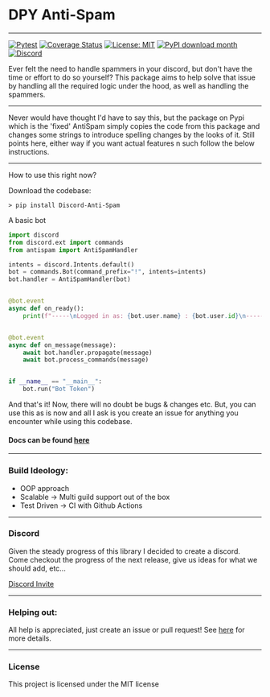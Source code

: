 # DPY Anti-Spam
---

[![Pytest](https://github.com/Skelmis/DPY-Anti-Spam/actions/workflows/pytest.yml/badge.svg?branch=master)](https://github.com/Skelmis/DPY-Anti-Spam/actions/workflows/pytest.yml)
[![Coverage Status](https://coveralls.io/repos/github/Skelmis/DPY-Anti-Spam/badge.svg?branch=master)](https://coveralls.io/github/Skelmis/DPY-Anti-Spam?branch=master)
[![License: MIT](https://img.shields.io/badge/License-MIT-yellow.svg)](https://opensource.org/licenses/MIT)
[![PyPI download month](https://img.shields.io/pypi/dm/Discord-Anti-Spam.svg)](https://pypi.python.org/pypi/Discord-Anti-Spam/)
[![Discord](https://img.shields.io/discord/780784732484141077.svg?label=&logo=discord&logoColor=ffffff&color=7389D8&labelColor=6A7EC2)](https://discord.gg/BqPNSH2jPg)

Ever felt the need to handle spammers in your discord, but don't have the time or effort to do so yourself? 
This package aims to help solve that issue by handling all the required logic under the hood, as well as handling the spammers.

---

Never would have thought I'd have to say this, but the package on Pypi which is the 'fixed' AntiSpam
simply copies the code from this package and changes some strings to introduce spelling changes by the
looks of it. Still points here, either way if you want actual features n such follow the below instructions.

---
How to use this right now?

Download the codebase:
```
> pip install Discord-Anti-Spam
```

A basic bot

```python
import discord
from discord.ext import commands
from antispam import AntiSpamHandler

intents = discord.Intents.default()
bot = commands.Bot(command_prefix="!", intents=intents)
bot.handler = AntiSpamHandler(bot)


@bot.event
async def on_ready():
    print(f"-----\nLogged in as: {bot.user.name} : {bot.user.id}\n-----")


@bot.event
async def on_message(message):
    await bot.handler.propagate(message)
    await bot.process_commands(message)


if __name__ == "__main__":
    bot.run("Bot Token")
```

And that's it!
Now, there will no doubt be bugs & changes etc. But, you can use this as is now and all I ask is you create an issue for anything you encounter while using this codebase.

#### Docs can be found [here](https://dpy-anti-spam.readthedocs.io/en/latest/?)

---

### Build Ideology:
- OOP approach 
- Scalable -> Multi guild support out of the box
- Test Driven -> CI with Github Actions


---

### Discord

Given the steady progress of this library I decided to create a discord.
Come checkout the progress of the next release, give us ideas for what we should add, etc...

[Discord Invite](https://discord.gg/BqPNSH2jPg)

---

### Helping out:
All help is appreciated, just create an issue or pull request!
See [here](https://github.com/Skelmis/DPY-Anti-Spam/blob/master/CONTRIBUTING.md) for more details.

---

### License
This project is licensed under the MIT license
